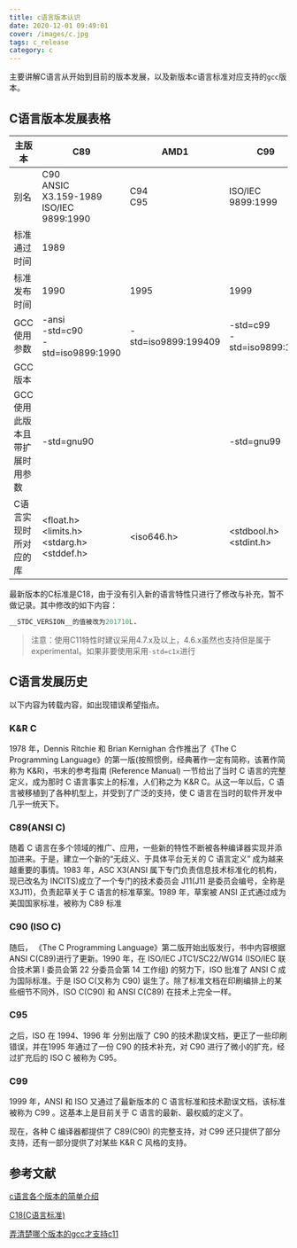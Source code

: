 ```yaml
---
title: c语言版本认识
date: 2020-12-01 09:49:01
cover: /images/c.jpg
tags: c_release
category: c
---
```


主要讲解C语言从开始到目前的版本发展，以及新版本c语言标准对应支持的`gcc`版本。

## C语言版本发展表格

| 主版本                        | C89                                                         | AMD1                | C99                             | C11                                   |
| ----------------------------- | ----------------------------------------------------------- | ------------------- | ------------------------------- | ------------------------------------- |
| 别名                          | C90<br/>ANSIC<br/>X3.159-1989<br/>ISO/IEC 9899:1990         | C94<br/>C95         | ISO/IEC 9899:1999               | ISO/IEC 9899:2011                     |
| 标准通过时间                  | 1989                                                        |                     |                                 |                                       |
| 标准发布时间                  | 1990                                                        | 1995                | 1999                            | 2011                                  |
| GCC使用参数                   | -ansi<br/>-std=c90<br/>-std=iso9899:1990                    | -std=iso9899:199409 | -std=c99<br/>-std=iso9899:199   | -std=c11<br/>-std=iso9899:2011        |
| GCC版本                       |                                                             |                     |                                 | GCC4.7.x                              |
| GCC使用此版本且带扩展时用参数 | -std=gnu90                                                  |                     | -std=gnu99                      | -std=gnu11                            |
| C语言实现时所对应的库         | <float.h><br/><limits.h><br/><stdarg.h><br/><stddef.h><br/> | <iso646.h>          | <stdbool.h><br/><stdint.h><br/> | <stdalign.h><br/><stdnoreturn.h><br/> |

最新版本的C标准是C18，由于没有引入新的语言特性只进行了修改与补充，暂不做记录。其中修改的如下内容：

```c
__STDC_VERSION__的值被改为201710L.
```

> 注意：使用C11特性时建议采用4.7.x及以上，4.6.x虽然也支持但是属于experimental。如果非要使用采用`-std=c1x`进行

## C语言发展历史

以下内容为转载内容，如出现错误希望指点。

### K&R C

1978 年，Dennis Ritchie 和 Brian Kernighan 合作推出了《The C Programming Language》的第一版(按照惯例，经典著作一定有简称，该著作简称为 K&R)，书末的参考指南 (Reference Manual) 一节给出了当时 C 语言的完整定义，成为那时 C 语言事实上的标准，人们称之为 K&R C。从这一年以后，C 语言被移植到了各种机型上，并受到了广泛的支持，使 C 语言在当时的软件开发中几乎一统天下。

### C89(ANSI C)

 随着 C 语言在多个领域的推广、应用，一些新的特性不断被各种编译器实现并添加进来。于是，建立一个新的“无歧义、于具体平台无关的 C 语言定义” 成为越来越重要的事情。1983 年，ASC X3(ANSI 属下专门负责信息技术标准化的机构，现已改名为 INCITS)成立了一个专门的技术委员会 J11(J11 是委员会编号，全称是 X3J11)，负责起草关于 C 语言的标准草案。1989 年，草案被 ANSI 正式通过成为美国国家标准，被称为 C89 标准

### C90 (ISO C)

随后， 《The C Programming Language》第二版开始出版发行，书中内容根据 ANSI C(C89)进行了更新。1990 年，在 ISO/IEC JTC1/SC22/WG14 (ISO/IEC 联合技术第 I 委员会第 22 分委员会第 14 工作组) 的努力下，ISO 批准了 ANSI C 成为国际标准。于是 ISO C(又称为 C90) 诞生了。除了标准文档在印刷编排上的某些细节不同外，ISO C(C90) 和 ANSI C(C89) 在技术上完全一样。 

### C95

之后，ISO 在 1994、1996 年 分别出版了 C90 的技术勘误文档，更正了一些印刷错误，并在1995 年通过了一份 C90 的技术补充，对 C90 进行了微小的扩充，经过扩充后的 ISO C 被称为 C95。

### C99

1999 年，ANSI 和 ISO 又通过了最新版本的 C 语言标准和技术勘误文档，该标准被称为 C99 。这基本上是目前关于 C 语言的最新、最权威的定义了。 

  现在，各种 C 编译器都提供了 C89(C90) 的完整支持，对 C99 还只提供了部分支持，还有一部分提供了对某些 K&R C 风格的支持。 

## 参考文献

[c语言各个版本的简单介绍](https://blog.csdn.net/lengye7/article/details/80255779)

[C18(C语言标准)](https://zh.wikipedia.org/wiki/C18_(C%E8%AF%AD%E8%A8%80%E6%A0%87%E5%87%86))

[弄清楚哪个版本的gcc才支持c11](https://www.crifan.com/figure_out_which_version_gcc_support_c11/)

